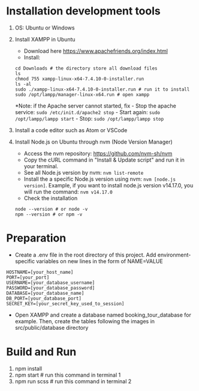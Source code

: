 # Installation development tools
1. OS: Ubuntu or Windows

2. Install XAMPP in Ubuntu
      - Download here https://www.apachefriends.org/index.html
      - Install:
      ```
      cd Downloads # the directory store all download files
      ls 
      chmod 755 xampp-linux-x64-7.4.10-0-installer.run
      ls -al
      sudo ./xampp-linux-x64-7.4.10-0-installer.run # run it to install
      sudo /opt/lampp/manager-linux-x64.run # open xampp
      ```   
      *Note: if the Apache server cannot started, fix
            - Stop the apache service: `sudo /etc/init.d/apache2 stop`
            - Start again: `sudo /opt/lampp/lampp start`
            - Stop: `sudo /opt/lampp/lampp stop`
      
4. Install a code editor such as Atom or VSCode

5. Install Node.js on Ubuntu through nvm (Node Version Manager)
      - Access the nvm repository: https://github.com/nvm-sh/nvm
      - Copy the cURL command in "Install & Update script" and run it in your terminal.
      - See all Node.js version by nvm: `nvm list-remote`
      - Install the a specific Node.js version using nvm: `nvm [node.js version]`. Example, if you want to install node.js version v14.17.0, you will run the command: `nvm v14.17.0`
      - Check the installation
      ```
      node --version # or node -v
      npm --version # or npm -v
      ```

# Preparation
- Create a .env file in the root directory of this project. Add environment-specific variables on new lines in the form of NAME=VALUE
```
HOSTNAME=[your_host_name]
PORT=[your_port]
USERNAME=[your_database_username]
PASSWORD=[your_database_password]
DATABASE=[your_database_name]
DB_PORT=[your_database_port]
SECRET_KEY=[your_secret_key_used_to_session]
```   
- Open XAMPP and create a database named booking_tour_database for example. Then, create the tables following the images in src/public/database directory

# Build and Run
1. npm install
2. npm start # run this command in terminal 1
3. npm run scss # run this command in terminal 2
